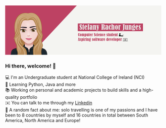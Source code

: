 <p align="left">

<img src="https://raw.githubusercontent.com/stefanyrjunges/stefanyrjunges/main/banner5.png" alt="my banner">

</p>

### Hi there, welcome! 👋

:computer: I'm an Undergraduate student at National College of Ireland (NCI)
<br>
:eyes: Learning Python, Java and more
<br>
:books: Working on personal and academic projects to build skills and a high-quality portfolio
<br>
:envelope: You can talk to me through my <a href="https://www.linkedin.com/in/stefany-junges/" target="_blank">Linkedin</a>
<br>
:girl: A random fact about me: solo travelling is one of my passions and I have been to 8 countries by myself and 16 countries in total between South America, North America and Europe!

<!--
**stefanyrjunges/stefanyrjunges** is a ✨ _special_ ✨ repository because its `README.md` (this file) appears on your GitHub profile.

Here are some ideas to get you started:

- 🔭 I’m currently working on ...
- 🌱 I’m currently learning ...
- 👯 I’m looking to collaborate on ...
- 🤔 I’m looking for help with ...
- 💬 Ask me about ...
- 📫 How to reach me: ...
- 😄 Pronouns: ...
- ⚡ Fun fact: ...
-->
